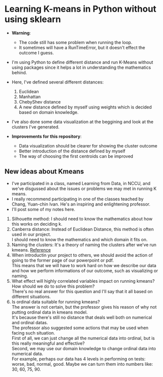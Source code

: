 # Learning K-means in Python without using sklearn

* **Warning**: 
    - The code still has some problem when running the loop.
    - It sometimes will have a RunTimeError, but it doesn't effect the outcome I guess.

* I'm using Python to define different distance and run K-Means without using packages since it helps a lot in understanding the mathematics behind.

* Here, I've defined several different distances:
  1. Euclidean
  2. Manhattan
  3. ChebyShev distance
  4. A new distance defined by myself using weights which is decided based on domain knowledge.
  
* I've also done some data visualization at the beggining and look at the clusters I've generated.

* **Improvements for this repository**:
  - Data visualization should be clearer for showing the cluster outcome
  - Better introduction of the distance defined by myself
  - The way of choosing the first centroids can be improved
  
## New ideas about Kmeans
* I've participated in a class, named Learning from Data, in NCCU, and we've disgussed about the issues or problems we may met in running K means.
* I really recommend participating in one of the classes teached by Chang, Yuan-chin Ivan. He's an inspiring and enlightening professor.
* I'll post some of my notes here.  

1. Silhouette method: I should need to know the mathematics about how this works on deciding k.
2. Canberra distance: Instead of Euclidean Distance, this method is often used in our project.  
I should need to know the mathematics and which domain it fits on.
3. Naming the clusters: It's a theory of naming the clusters after we've run kmeans. [Reference](http://www.d.umn.edu/~tpederse/Pubs/cicling2005.pdf)
4. When introductin your project to others, we should avoid the action of going to the former page of our powerpoint or pdf.  
This means that we will have to work hard on how we describe our data and how we perform informations of our outcome, such as visualizing or naming.
5. What effect will highly correlated variables impact on running kmeans?  
How should we do to solve this problem?  
There's no real answer for this question and I'll say that it all based on different situations.
6. Is ordinal data suitable for running kmeans?  
The answer is not certain, but the professor gives his reason of why not putting ordinal data in kmeans model.  
It's because there's still no distance that deals well both on numerical and ordinal datas.  
The professor also suggested some actions that may be used when facing such situation.  
First of all, we can just change all the numerical data into ordinal, but is this really meaningful and effective?  
Second, we may use our domain knowledge to change ordinal data into numerical data.  
For example, perhaps our data has 4 levels in performing on tests: worse, bad, normal, good. Maybe we can turn them into numbers like: 30, 60, 75, 90. 
